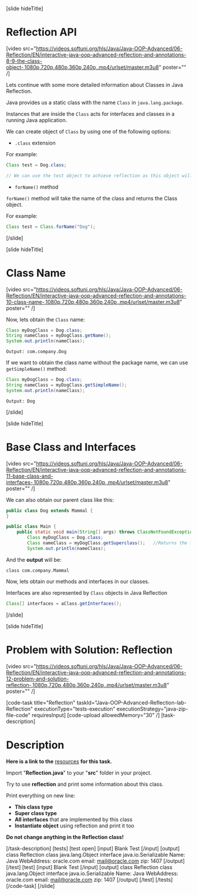 [slide hideTitle]

# Reflection API

[video src="https://videos.softuni.org/hls/Java/Java-OOP-Advanced/06-Reflection/EN/interactive-java-oop-advanced-reflection-and-annotations-8-9-the-class-object-,1080p,720p,480p,360p,240p,.mp4/urlset/master.m3u8" poster="" /]

Lets continue with some more detailed information about Classes in Java Reflection.

Java provides us a static class with the name `Class` in `java.lang.package`. 

Instances that are inside the `Class` acts for interfaces and classes in a running Java application.

We can create object of `Class` by using one of the following options:

- `.class` extension

For example:

``` java
Class test = Dog.class;

// We can use the test object to achieve reflection as this object will have all the needed information about the class Dog.
```

- `forName()` method

`forName()` method will take the name of the class and returns the Class object.

For example:

``` java
Class test = Class.forName("Dog");
```

[/slide]

[slide hideTitle]

# Class Name

[video src="https://videos.softuni.org/hls/Java/Java-OOP-Advanced/06-Reflection/EN/interactive-java-oop-advanced-reflection-and-annotations-10-class-name-,1080p,720p,480p,360p,240p,.mp4/urlset/master.m3u8" poster="" /]

Now, lets obtain the `Class` name:


``` java
Class myDogClass = Dog.class;
String nameClass = myDogClass.getName();
System.out.println(nameClass);
```

```
Output: com.company.Dog
```

If we want to obtain the class name without the package name, we can use `getSimpleName()` method:

``` java
Class myDogClass = Dog.class;
String nameClass = myDogClass.getSimpleName();
System.out.println(nameClass);
```

```
Output: Dog
```

[/slide]

[slide hideTitle]

# Base Class and Interfaces

[video src="https://videos.softuni.org/hls/Java/Java-OOP-Advanced/06-Reflection/EN/interactive-java-oop-advanced-reflection-and-annotations-11-base-class-and-interfaces-,1080p,720p,480p,360p,240p,.mp4/urlset/master.m3u8" poster="" /]

We can also obtain our parent class like this:

```java
public class Dog extends Mammal {
}
```


```java
public class Main {
    public static void main(String[] args) throws ClassNotFoundException {
        Class myDogClass = Dog.class;
        Class nameClass = myDogClass.getSuperclass();   //Returns the full name of the parent class
        System.out.println(nameClass);
```

And the **output** will be:

```
class com.company.Mammal
```


Now, lets obtain our methods and interfaces in our classes.

Interfaces are also represented by `Class` objects in Java Reflection

``` java
Class[] interfaces = aClass.getInterfaces();
```


[/slide]

[slide hideTitle]
# Problem with Solution: Reflection

[video src="https://videos.softuni.org/hls/Java/Java-OOP-Advanced/06-Reflection/EN/interactive-java-oop-advanced-reflection-and-annotations-12-problem-and-solution-reflection-,1080p,720p,480p,360p,240p,.mp4/urlset/master.m3u8" poster="" /]

[code-task title="Reflection" taskId="Java-OOP-Advanced-Reflection-lab-Reflection" executionType="tests-execution" executionStrategy="java-zip-file-code" requiresInput]
[code-upload allowedMemory="30" /] 
[task-description]
# Description

**Here is a link to the** [resources](https://videos.softuni.org/resources/java/java-oop-advanced/06.Java-OOP-Advanced-Reflection-and-Annotations-Lab.zip) **for this task.**

Import "**Reflection.java**" to your "**src**" folder in your project. 

Try to use **reflection** and print some information about this class. 

Print everything on new line:
- **This class type**
- **Super class type**
- **All interfaces** that are implemented by this class
- **Instantiate object** using reflection and print it too

**Do not change anything in the Reflection class!**

[/task-description]
[tests]
[test open]
[input]
Blank Test
[/input]
[output]
class Reflection
class java.lang.Object
interface java.io.Serializable
Name: Java
WebAddress: oracle.com
email: mail@oracle.com
zip: 1407
[/output]
[/test]
[test]
[input]
Blank Test
[/input]
[output]
class Reflection
class java.lang.Object
interface java.io.Serializable
Name: Java
WebAddress: oracle.com
email: mail@oracle.com
zip: 1407
[/output]
[/test]
[/tests]
[/code-task]
[/slide]

